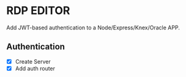 # RDP EDITOR

Add JWT-based authentication to a Node/Express/Knex/Oracle APP.

## Authentication
* [x] Create Server
* [x] Add auth router
